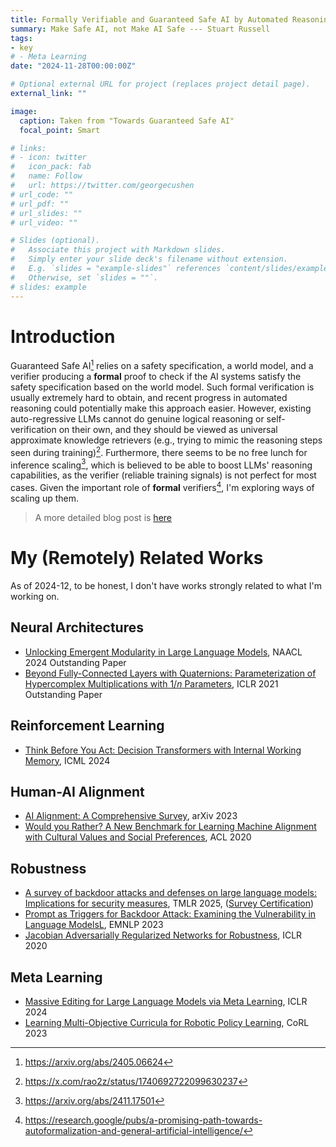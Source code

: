 ```yaml
---
title: Formally Verifiable and Guaranteed Safe AI by Automated Reasoning
summary: Make Safe AI, not Make AI Safe --- Stuart Russell
tags:
- key
# - Meta Learning
date: "2024-11-28T00:00:00Z"

# Optional external URL for project (replaces project detail page).
external_link: ""

image:
  caption: Taken from "Towards Guaranteed Safe AI"
  focal_point: Smart

# links:
# - icon: twitter
#   icon_pack: fab
#   name: Follow
#   url: https://twitter.com/georgecushen
# url_code: ""
# url_pdf: ""
# url_slides: ""
# url_video: ""

# Slides (optional).
#   Associate this project with Markdown slides.
#   Simply enter your slide deck's filename without extension.
#   E.g. `slides = "example-slides"` references `content/slides/example-slides.md`.
#   Otherwise, set `slides = ""`.
# slides: example
---
```


# Introduction

Guaranteed Safe AI[^1] relies on a safety specification, a world model, and a verifier producing a **formal** proof to check if the AI systems satisfy the safety specification based on the world model. 
Such formal verification is usually extremely hard to obtain, and recent progress in automated reasoning could potentially make this approach easier. 
However, existing auto-regressive LLMs cannot do genuine logical reasoning or self-verification on their own, and they should be viewed as universal approximate knowledge retrievers (e.g., trying to mimic the reasoning steps seen during training)[^2]. 
Furthermore, there seems to be no free lunch for inference scaling[^3], which is believed to be able to boost LLMs' reasoning capabilities, as the verifier (reliable training signals) is not perfect for most cases. 
Given the important role of **formal** verifiers[^4], I'm exploring ways of scaling up them. 

> A more detailed blog post is [here](https://bigaidream-gardens.github.io/from-llms-to-guaranteed-safe-AI)

<!-- Following the formulation in [Distilling System 2 into System 1](https://arxiv.org/abs/2407.06023), given an input $x$, System-1 produces the output $y$ directly: $S_{\mathrm{I}}(x)=f_{\theta}(x)\to y\$. In contrast, System-2, takes an LLM $f_{\theta}$ and input $x$ and generates intermedaite tokens $z$: $S_\text{II}{(x;f_\theta)}\to z,y$, which can be seen as a form of meta learning. I plan to design scalable System-2 LLMs from the meta learning perspective.  -->

# My (Remotely) Related Works

As of 2024-12, to be honest, I don't have works strongly related to what I'm working on. 

## Neural Architectures

- [Unlocking Emergent Modularity in Large Language Models](https://aclanthology.org/2024.naacl-long.144/), NAACL 2024 Outstanding Paper
- [Beyond Fully-Connected Layers with Quaternions: Parameterization of Hypercomplex Multiplications with $1/n$ Parameters](https://arxiv.org/abs/2102.08597), ICLR 2021 Outstanding Paper

## Reinforcement Learning

- [Think Before You Act: Decision Transformers with Internal Working Memory](https://arxiv.org/abs/2305.16338), ICML 2024

## Human-AI Alignment
- [AI Alignment: A Comprehensive Survey](https://arxiv.org/abs/2310.19852), arXiv 2023
- [Would you Rather? A New Benchmark for Learning Machine Alignment with Cultural Values and Social Preferences](https://aclanthology.org/2020.acl-main.477/), ACL 2020

## Robustness
- [A survey of backdoor attacks and defenses on large language models: Implications for security measures](https://arxiv.org/abs/2406.06852), TMLR 2025, ([Survey Certification](https://jmlr.org/tmlr/papers/)) 
- [Prompt as Triggers for Backdoor Attack: Examining the Vulnerability in Language ModelsL](https://arxiv.org/abs/2305.01219), EMNLP 2023
- [Jacobian Adversarially Regularized Networks for Robustness](https://arxiv.org/abs/1912.10185), ICLR 2020


## Meta Learning

- [Massive Editing for Large Language Models via Meta Learning](https://arxiv.org/abs/2311.04661), ICLR 2024
- [Learning Multi-Objective Curricula for Robotic Policy Learning](https://openreview.net/forum?id=ZL2keFk7WXJ), CoRL 2023

[^1]: https://arxiv.org/abs/2405.06624
[^2]: https://x.com/rao2z/status/1740692722099630237
[^3]: https://arxiv.org/abs/2411.17501
[^4]: https://research.google/pubs/a-promising-path-towards-autoformalization-and-general-artificial-intelligence/
<!-- # Methods

I'm leading a dedicated team for a series of projects for antibiotic discovery with both *in-silico* and *in-vitro* approaches. 
From the alrogithmic perspective, we are focusing on the following approaches: 
- Protein language model: we have reliable[^2] access to a cluster with **~2,000 NVIDIA V100 GPUs**, which has NVLink for GPUs within a node and high-speed across-node connections. We can use the cluster for large-model training. 
- Meta learning
- Generative model
- Deep reinforcement learning
- Self-supervised learning on graphs

We will synthesize and test our generated antibiotics in the wet-lab. 

All of the data and training/testing codes will be publicly available. 


# Seeking Collaboration & Recruiting Interns

> Last update: July 29, 2021, 18:21

- If you are a senior researcher and is interested to collaborate or just want to know more, I'd be very happy to chat. 
- If you are a junior highly-motivated student (e.g. senior undergraduate or junior master or PhD students), I might be able to host you as a remote intern. 

{{% callout note %}}
As a collaborator/intern, you are not expected to have biological background. We have already formualted the drug discovery project into a series of well-defined machine learning problems. 
{{% /callout %}} -->

<!-- {{% callout note %}}
I'm a hands-on senior postdoc: I'd like to give very concrete suggestions and have frequent (can be short) 1-1 meetings with junior student. I also prefer writing detailed documents so that team members can agree on the technical details more quickly.  
I've been enjoying supervising junior students since 2015, and you can find more about my mentoring experience at this [page]({{< relref "page/mentor" >}}). 
{{% /callout %}} -->



<!-- # Credits

Since this is a big and ambitious project, I believe that it is important to assign the correct amount credits to each member. For each member, we will first design a sub-project to solve one problem related to the antibiotic discovery process. For example, we have a sub-project on meta reinforcement learning for improving the sample efficiency for antibiotic discovery. This sub-project can be a bit more generic
The junior student responsible for the project shall be the first-author for a conference paper  -->

<!--[^2]: We have very high priority on the computing cluster and the queue time is negligible. -->